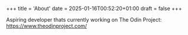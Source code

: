 +++
title = 'About'
date = 2025-01-16T00:52:20+01:00
draft = false
+++

Aspiring developer thats currently working on The Odin Project: https://www.theodinproject.com/
